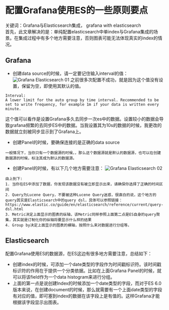 # 配置Grafana使用ES的一些原则要点
关键词：Grafana与Elasticsearch集成， grafana with elasticsearch<br>
首先，此文章解决的是：单纯配置elasticsearch中单index与Grafana集成的场景。在集成过程中有多个地方需要注意，否则图表可能无法体现真实的index的情况。


## Grafana

* 创建data source的时候，请一定要记住输入interval的值：
![Grafana Elasticsearch 01](https://github.com/HuangMarco/knowledge-hub/blob/dev/zResources/grafana/grafana-elasticsearch-01.jpg)
之前很多次配置不成功，就是因为这个值没有设置，保留为空，即使用其默认的值。

```
Interval:
A lower limit for the auto group by time interval. Recommended to be set to write frequency, for example 1m if your data is written every minute.
```
这个值可以看作是设置Grafana多久去同步一次es中的数据。设置较小的数据会导致grafana频繁的去同步ES中的数据。当我设置其为10s的数据的时候，我更改的数据就立刻被同步显示到了Grafana上。

* 创建Panel的时候，要确保连接的是正确的data source
```
一般情况下，当你只有一个数据源的时候，，那么这个数据源就是默认的数据源，也可以在创建数据源的时候，标注其成为默认的数据源。
```
* 创建Panel的时候，有以下几个地方需要注意：
![Grafana Elasticsearch 02](https://github.com/HuangMarco/knowledge-hub/blob/dev/zResources/grafana/grafana-elasticsearch-02.jpg)

```
由上到下:
1. 当你在ES中添加了数据，你发现该数据没有被立即显示出来，请确保你选择了正确的时间区间
2. Query为Lucene Query，不要被这种Lucene Query迷惑，很直白的说，这个地方的query其实是Elasticsearch中的query dsl，具体可以参照链接：
https://www.elastic.co/guide/en/elasticsearch/reference/current/query-dsl.html
3. Metric决定上面显示的图表的纵轴，该Metric同样参照上面第二点是ES自身的query聚集，其实就是订制化你的纵轴将要显示什么样的结果
4. Group by决定上面显示的图表的横轴，按照什么来对数据进行分组等。
```

## Elasticsearch
配置Grafana使用ES的数据源，在ES这边有很多地方需要注意，总结如下：
* 创建index的时候，可添加一个date类型的字段作为时间戳标识符。该时间戳标识符的作用在于提供一个分类依据。比如在上面Grafana Panel的时候，就可以将该field作为一个data histogram来进行分组。
* 上面的第一点是说创建Index的时候添加一个date类型的字段，而对于ES 6.0版本来说，在创建document的时候，那么就需要有一个上面date类型的字段有对应的值，即可塞到index的数据在该字段上是有值的。这样Grafana才能根据该字段显示出图表。








